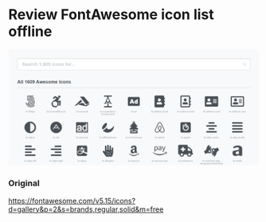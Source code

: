 # Review FontAwesome icon list offline

![FontAwesome](/resources/font-awesome.png)

### Original

<https://fontawesome.com/v5.15/icons?d=gallery&p=2&s=brands,regular,solid&m=free>
